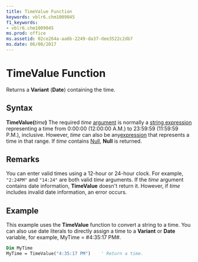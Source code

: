 ```yaml
---
title: TimeValue Function
keywords: vblr6.chm1009045
f1_keywords:
- vblr6.chm1009045
ms.prod: office
ms.assetid: 02ce264a-aa6b-2249-da37-dee3522c2db7
ms.date: 06/08/2017
---
```



# TimeValue Function



Returns a  **Variant** (**Date**) containing the time.

## Syntax

**TimeValue(**_time_**)**
The required  _time_ [argument](../../Glossary/vbe-glossary.md#argument) is normally a [string expression](../../Glossary/vbe-glossary.md#string-expression) representing a time from 0:00:00 (12:00:00 A.M.) to 23:59:59 (11:59:59 P.M.), inclusive. However, _time_ can also be any[expression](../../Glossary/vbe-glossary.md#expression) that represents a time in that range. If _time_ contains [Null](../../Glossary/vbe-glossary.md#null),  **Null** is returned.

## Remarks

You can enter valid times using a 12-hour or 24-hour clock. For example,  `"2:24PM"` and `"14:24"` are both valid _time_ arguments.
If the  _time_ argument contains date information, **TimeValue** doesn't return it. However, if _time_ includes invalid date information, an error occurs.

## Example

This example uses the  **TimeValue** function to convert a string to a time. You can also use date literals to directly assign a time to a **Variant** or **Date** variable, for example, MyTime = #4:35:17 PM#.


```vb
Dim MyTime
MyTime = TimeValue("4:35:17 PM")    ' Return a time.

```


